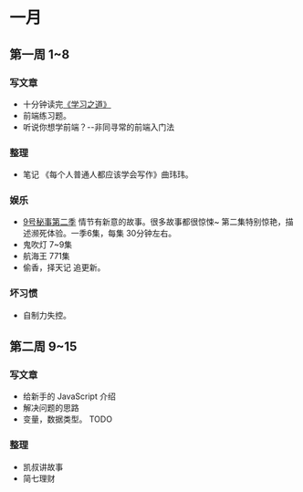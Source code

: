 # 一月
## 第一周 1~8
### 写文章
* 十分钟读完[《学习之道》](https://read.douban.com/ebook/27097677/)
* 前端练习题。
* 听说你想学前端？--非同寻常的前端入门法

### 整理
* 笔记 《每个人普通人都应该学会写作》曲玮玮。

### 娱乐
* [9号秘事第二季](http://www.le.com/ptv/vplay/24914417.html#vid=24914417) 情节有新意的故事。很多故事都很惊悚~ 第二集特别惊艳，描述濒死体验。一季6集，每集 30分钟左右。
* 鬼吹灯 7~9集
* 航海王 771集
* 偷香，择天记 追更新。

### 坏习惯
* 自制力失控。

## 第二周 9~15
### 写文章
* 给新手的 JavaScript 介绍
* 解决问题的思路
* 变量，数据类型。 TODO

### 整理
* 凯叔讲故事
* 简七理财